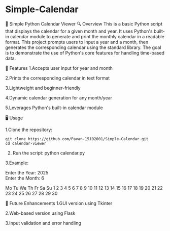 # Simple-Calendar
📅 Simple Python Calendar Viewer
🔍 Overview
This is a basic Python script that displays the calendar for a given month and year. It uses Python's built-in calendar module to generate and print the monthly calendar in a readable format. This project prompts users to input a year and a month, then generates the corresponding calendar using the standard library. The goal is to demonstrate the use of Python's core features for handling time-based data.

🔧 Features
1.Accepts user input for year and month

2.Prints the corresponding calendar in text format

3.Lightweight and beginner-friendly

4.Dynamic calendar generation for any month/year

5.Leverages Python's built-in calendar module


🖥️ Usage

1.Clone the repository:

    git clone https://github.com/Pavan-15102001/Simple-Calendar.git
    cd calendar-viewer

2. Run the script:
    python calendar.py

3.Example:

Enter the Year: 2025  
Enter the Month: 6

Mo Tu We Th Fr Sa Su 
                  1
 2  3  4  5  6  7  8
 9 10 11 12 13 14 15
16 17 18 19 20 21 22
23 24 25 26 27 28 29
30

🚀 Future Enhancements
1.GUI version using Tkinter

2.Web-based version using Flask

3.Input validation and error handling

